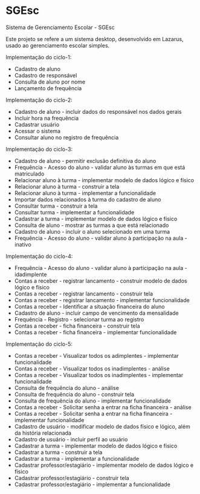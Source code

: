 # SGEsc
Sistema de Gerenciamento Escolar - SGEsc

Este projeto se refere a um sistema desktop, desenvolvido em Lazarus, usado ao gerenciamento escolar simples.

Implementação do ciclo-1:
- Cadastro de aluno
- Cadastro de responsável
- Consulta de aluno por nome
- Lançamento de frequência

Implementação do ciclo-2:
- Cadastro de aluno - incluir dados do responsável nos dados gerais
- Incluir hora na frequência
- Cadastrar usuário
- Acessar o sistema
- Consultar aluno no registro de frequência

Implementação do ciclo-3:

- Cadastro de aluno - permitir exclusão definitiva do aluno
- Frequência - Acesso do aluno - validar aluno às turmas em que está matriculado
- Relacionar aluno à turma - implementar modelo de dados lógico e físico
- Relacionar aluno à turma - construir a tela
- Relacionar aluno à turma - implementar a funcionalidade
- Importar dados relacionados à turma do cadastro de aluno
- Consultar turma - construir a tela
- Consultar turma - implementar a funcionalidade
- Cadastrar a turma - implementar modelo de dados lógico e físico
- Consulta de aluno - mostrar as turmas a que está relacionado
- Cadastro de aluno - incluir o aluno selecionado em uma turma
- Frequência - Acesso do aluno - validar aluno à participação na aula - inativo

Implementação do ciclo-4:

- Frequência - Acesso do aluno - validar aluno à participação na aula - idadimplente
- Contas a receber - registrar lancamento - construir modelo de dados lógico e físico
- Contas a receber - registrar lancamento - construir tela
- Contas a receber - registrar lancamento - implementar funcionalidade
- Contas a receber - Identificar a situação financeira do aluno
- Cadastro de aluno - incluir campo de vencimento da mensalidade
- Frequência - Registro - selecionar turma ao registro
- Contas a receber - ficha financeira - construir tela
- Contas a receber - ficha financeira - implementar funcionalidade

Implementação do ciclo-5:

- Contas a receber - Visualizar todos os adimplentes - implementar funcionalidade
- Contas a receber - Visualizar todos os inadimplentes - análise
- Contas a receber - Visualizar todos os inadimplentes - implementar funcionalidade
- Consulta de frequência do aluno - análise
- Consulta de frequência do aluno - construir tela
- Consulta de frequência do aluno - implementar funcionalidade
- Contas a receber - Solicitar senha a entrar na ficha financeira - análise
- Contas a receber - Solicitar senha a entrar na ficha financeira - implementar funcionalidade
- Cadastro de usuário - modificar modelo de dados físico e lógico, além da história relacionada
- Cadastro de usuário - incluir perfil ao usuário
- Cadastrar a turma - implementar modelo de dados lógico e físico
- Cadastrar a turma - construir a tela
- Cadastrar a turma - implementar a funcionalidade
- Cadastrar professor/estagiário - implementar modelo de dados lógico e físico
- Cadastrar professor/estagiário - construir tela
- Cadastrar professor/estagiário - implementar a funcionalidade
